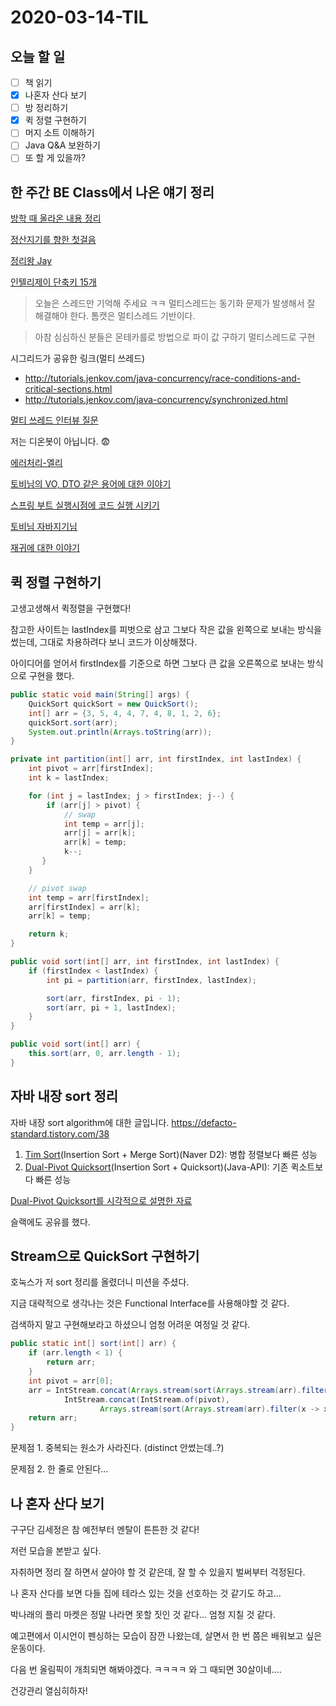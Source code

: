 # 2020-03-14-TIL

## 오늘 할 일

- [ ] 책 읽기
- [x] 나혼자 산다 보기
- [ ] 방 정리하기
- [x] 퀵 정렬 구현하기
- [ ] 머지 소트 이해하기
- [ ] Java Q&A 보완하기
- [ ] 또 할 게 있을까?

## 한 주간 BE Class에서 나온 얘기 정리

[방학 때 올라온 내용 정리](https://gist.github.com/ksundong/eb15ead2fcf44efd50e4c69d0a8a46ba)

[정산지기를 향한 첫걸음](https://woowabros.github.io/experience/2020/03/02/pilot-project-wbluke.html)

[정리왕 Jay](https://github.com/code-squad/java-qna/blob/3afde52293a6d9c9b43fe01de6b3f6cda2ed4b53/README.md)

[인텔리제이 단축키 15개](https://blog.jetbrains.com/kr/2020/03/top-15-intellij-idea-shortcuts_ko/?fbclid=IwAR1uUZiniSlu8LmaHyVX2i2gij4wKsoFb0HjzsMhJs7QfHZqWskZY2BN7_s)

> 오늘은 스레드만 기억해 주세요 ㅋㅋ
> 멀티스레드는 동기화 문제가 발생해서 잘 해결해야 한다.
> 톰캣은 멀티스레드 기반이다.

> 아참 심심하신 분들은
> 몬테카를로 방법으로 파이  값 구하기 멀티스레드로 구현

시그리드가 공유한 링크(멀티 쓰레드)

- http://tutorials.jenkov.com/java-concurrency/race-conditions-and-critical-sections.html
- http://tutorials.jenkov.com/java-concurrency/synchronized.html

[멀티 쓰레드 인터뷰 질문](https://www.devdiaries.net/blog/Java-Interview-Questions-Multithreading/)

저는 디온봇이 아닙니다. 😨

[에러처리-엘리]( https://github.com/code-squad/java-qna/pull/202)

[토비님의 VO, DTO 같은 용어에 대한 이야기](https://m.facebook.com/story.php?story_fbid=10218163939224527&id=1070166746)

[스프링 부트 실행시점에 코드 실행 시키기](https://www.daleseo.com/spring-boot-runners/)

[토비님 자바지기님](https://youtu.be/9nXqI9h6hyw)

[재귀에 대한 이야기](https://kldp.org/node/134556)

## 퀵 정렬 구현하기

고생고생해서 퀵정렬을 구현했다!

참고한 사이트는 lastIndex를 피벗으로 삼고 그보다 작은 값을 왼쪽으로 보내는 방식을 썼는데, 그대로 차용하려다 보니 코드가 이상해졌다.

아이디어를 얻어서 firstIndex를 기준으로 하면 그보다 큰 값을 오른쪽으로 보내는 방식으로 구현을 했다.

```java
public static void main(String[] args) {
    QuickSort quickSort = new QuickSort();
    int[] arr = {3, 5, 4, 4, 7, 4, 8, 1, 2, 6};
    quickSort.sort(arr);
    System.out.println(Arrays.toString(arr));
}

private int partition(int[] arr, int firstIndex, int lastIndex) {
    int pivot = arr[firstIndex];
    int k = lastIndex;

    for (int j = lastIndex; j > firstIndex; j--) {
        if (arr[j] > pivot) {
            // swap
            int temp = arr[j];
            arr[j] = arr[k];
            arr[k] = temp;
            k--;
       }
    }

    // pivot swap
    int temp = arr[firstIndex];
    arr[firstIndex] = arr[k];
    arr[k] = temp;

    return k;
}

public void sort(int[] arr, int firstIndex, int lastIndex) {
    if (firstIndex < lastIndex) {
        int pi = partition(arr, firstIndex, lastIndex);

        sort(arr, firstIndex, pi - 1);
        sort(arr, pi + 1, lastIndex);
    }
}

public void sort(int[] arr) {
    this.sort(arr, 0, arr.length - 1);
}
```

## 자바 내장 sort 정리

자바 내장 sort algorithm에 대한 글입니다.
https://defacto-standard.tistory.com/38

1. [Tim Sort](https://d2.naver.com/helloworld/0315536)(Insertion Sort + Merge Sort)(Naver D2): 병합 정렬보다 빠른 성능
2. [Dual-Pivot Quicksort](https://docs.oracle.com/javase/8/docs/api/java/util/Arrays.html#sort-byte:A-)(Insertion Sort + Quicksort)(Java-API): 기존 퀵소트보다 빠른 성능

[Dual-Pivot Quicksort를 시각적으로 설명한 자료](https://dev.to/s_awdesh/double-pivot-quick-sort--javas-default-sorting-algorithm-1m4)

슬랙에도 공유를 했다.

## Stream으로 QuickSort 구현하기

호눅스가 저 sort 정리를 올렸더니 미션을 주셨다.

지금 대략적으로 생각나는 것은 Functional Interface를 사용해야할 것 같다.

검색하지 말고 구현해보라고 하셨으니 엄청 어려운 여정일 것 같다.

```java
public static int[] sort(int[] arr) {
    if (arr.length < 1) {
        return arr;
    }
    int pivot = arr[0];
    arr = IntStream.concat(Arrays.stream(sort(Arrays.stream(arr).filter(x -> x < pivot).toArray())),
            IntStream.concat(IntStream.of(pivot),
                    Arrays.stream(sort(Arrays.stream(arr).filter(x -> x > pivot).toArray())))).toArray();
    return arr;
}
```

문제점 1. 중복되는 원소가 사라진다. (distinct 안썼는데..?)

문제점 2. 한 줄로 안된다...

## 나 혼자 산다 보기

구구단 김세정은 참 예전부터 멘탈이 튼튼한 것 같다!

저런 모습을 본받고 싶다.

자취하면 정리 잘 하면서 살아야 할 것 같은데, 잘 할 수 있을지 벌써부터 걱정된다.

나 혼자 산다를 보면 다들 집에 테라스 있는 것을 선호하는 것 같기도 하고...

박나래의 플리 마켓은 정말 나라면 못할 짓인 것 같다... 엄청 지칠 것 같다.

예고편에서 이시언이 펜싱하는 모습이 잠깐 나왔는데, 살면서 한 번 쯤은 배워보고 싶은 운동이다.

다음 번 올림픽이 개최되면 해봐야겠다. ㅋㅋㅋㅋ 와 그 때되면 30살이네....

건강관리 열심히하자!

